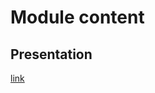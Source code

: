 # Module content

## Presentation

[link](https://rolling-scopes-school.github.io/react-native-course/debugging/presentation.html)
